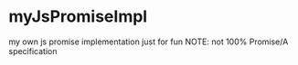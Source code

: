 # myJsPromiseImpl
my own js promise implementation just for fun
NOTE: not 100% Promise/A specification
